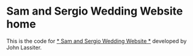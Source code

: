 # Sam and Sergio Wedding Website home

This is the code for [* Sam and Sergio Wedding Website *](http://samwedsergio.heroku.com/)
developed by John Lassiter.
